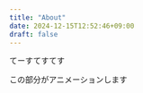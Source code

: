 ```yaml
---
title: "About"
date: 2024-12-15T12:52:46+09:00
draft: false
---
```


てーすてすてす

<div class="fade-in">この部分がアニメーションします</div>